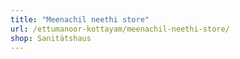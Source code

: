 ```yaml
---
title: "Meenachil neethi store"
url: /ettumanoor-kottayam/meenachil-neethi-store/
shop: Sanitätshaus
---
```

